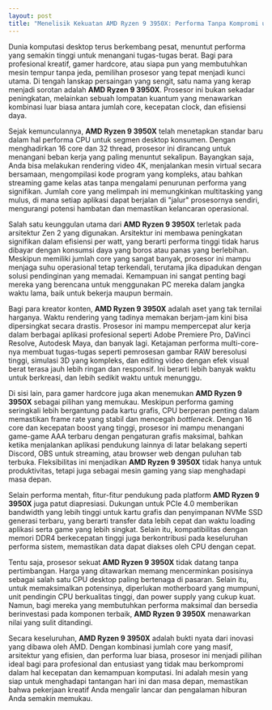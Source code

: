 ```yaml
---
layout: post
title: "Menelisik Kekuatan AMD Ryzen 9 3950X: Performa Tanpa Kompromi untuk Para Profesional"
---
```


Dunia komputasi desktop terus berkembang pesat, menuntut performa yang semakin tinggi untuk menangani tugas-tugas berat. Bagi para profesional kreatif, gamer hardcore, atau siapa pun yang membutuhkan mesin tempur tanpa jeda, pemilihan prosesor yang tepat menjadi kunci utama. Di tengah lanskap persaingan yang sengit, satu nama yang kerap menjadi sorotan adalah **AMD Ryzen 9 3950X**. Prosesor ini bukan sekadar peningkatan, melainkan sebuah lompatan kuantum yang menawarkan kombinasi luar biasa antara jumlah core, kecepatan clock, dan efisiensi daya.

Sejak kemunculannya, **AMD Ryzen 9 3950X** telah menetapkan standar baru dalam hal performa CPU untuk segmen desktop konsumen. Dengan menghadirkan 16 core dan 32 thread, prosesor ini dirancang untuk menangani beban kerja yang paling menuntut sekalipun. Bayangkan saja, Anda bisa melakukan rendering video 4K, menjalankan mesin virtual secara bersamaan, mengompilasi kode program yang kompleks, atau bahkan streaming game kelas atas tanpa mengalami penurunan performa yang signifikan. Jumlah core yang melimpah ini memungkinkan multitasking yang mulus, di mana setiap aplikasi dapat berjalan di "jalur" prosesornya sendiri, mengurangi potensi hambatan dan memastikan kelancaran operasional.

Salah satu keunggulan utama dari **AMD Ryzen 9 3950X** terletak pada arsitektur Zen 2 yang digunakan. Arsitektur ini membawa peningkatan signifikan dalam efisiensi per watt, yang berarti performa tinggi tidak harus dibayar dengan konsumsi daya yang boros atau panas yang berlebihan. Meskipun memiliki jumlah core yang sangat banyak, prosesor ini mampu menjaga suhu operasional tetap terkendali, terutama jika dipadukan dengan solusi pendinginan yang memadai. Kemampuan ini sangat penting bagi mereka yang berencana untuk menggunakan PC mereka dalam jangka waktu lama, baik untuk bekerja maupun bermain.

Bagi para kreator konten, **AMD Ryzen 9 3950X** adalah aset yang tak ternilai harganya. Waktu rendering yang tadinya memakan berjam-jam kini bisa dipersingkat secara drastis. Prosesor ini mampu mempercepat alur kerja dalam berbagai aplikasi profesional seperti Adobe Premiere Pro, DaVinci Resolve, Autodesk Maya, dan banyak lagi. Ketajaman performa multi-core-nya membuat tugas-tugas seperti pemrosesan gambar RAW beresolusi tinggi, simulasi 3D yang kompleks, dan editing video dengan efek visual berat terasa jauh lebih ringan dan responsif. Ini berarti lebih banyak waktu untuk berkreasi, dan lebih sedikit waktu untuk menunggu.

Di sisi lain, para gamer hardcore juga akan menemukan **AMD Ryzen 9 3950X** sebagai pilihan yang memukau. Meskipun performa gaming seringkali lebih bergantung pada kartu grafis, CPU berperan penting dalam memastikan frame rate yang stabil dan mencegah *bottleneck*. Dengan 16 core dan kecepatan boost yang tinggi, prosesor ini mampu menangani game-game AAA terbaru dengan pengaturan grafis maksimal, bahkan ketika menjalankan aplikasi pendukung lainnya di latar belakang seperti Discord, OBS untuk streaming, atau browser web dengan puluhan tab terbuka. Fleksibilitas ini menjadikan **AMD Ryzen 9 3950X** tidak hanya untuk produktivitas, tetapi juga sebagai mesin gaming yang siap menghadapi masa depan.

Selain performa mentah, fitur-fitur pendukung pada platform **AMD Ryzen 9 3950X** juga patut diapresiasi. Dukungan untuk PCIe 4.0 memberikan bandwidth yang lebih tinggi untuk kartu grafis dan penyimpanan NVMe SSD generasi terbaru, yang berarti transfer data lebih cepat dan waktu loading aplikasi serta game yang lebih singkat. Selain itu, kompatibilitas dengan memori DDR4 berkecepatan tinggi juga berkontribusi pada keseluruhan performa sistem, memastikan data dapat diakses oleh CPU dengan cepat.

Tentu saja, prosesor sekuat **AMD Ryzen 9 3950X** tidak datang tanpa pertimbangan. Harga yang ditawarkan memang mencerminkan posisinya sebagai salah satu CPU desktop paling bertenaga di pasaran. Selain itu, untuk memaksimalkan potensinya, diperlukan motherboard yang mumpuni, unit pendingin CPU berkualitas tinggi, dan power supply yang cukup kuat. Namun, bagi mereka yang membutuhkan performa maksimal dan bersedia berinvestasi pada komponen terbaik, **AMD Ryzen 9 3950X** menawarkan nilai yang sulit ditandingi.

Secara keseluruhan, **AMD Ryzen 9 3950X** adalah bukti nyata dari inovasi yang dibawa oleh AMD. Dengan kombinasi jumlah core yang masif, arsitektur yang efisien, dan performa luar biasa, prosesor ini menjadi pilihan ideal bagi para profesional dan entusiast yang tidak mau berkompromi dalam hal kecepatan dan kemampuan komputasi. Ini adalah mesin yang siap untuk menghadapi tantangan hari ini dan masa depan, memastikan bahwa pekerjaan kreatif Anda mengalir lancar dan pengalaman hiburan Anda semakin memukau.
